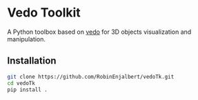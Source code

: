 # Vedo Toolkit

A Python toolbox based on [vedo](https://github.com/marcomusy/vedo) for 3D objects visualization and manipulation.

## Installation

```bash
git clone https://github.com/RobinEnjalbert/vedoTk.git
cd vedoTk
pip install .
```